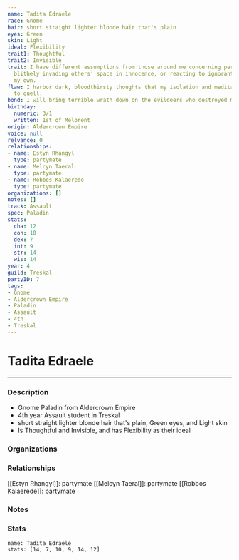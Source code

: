 ```yaml
---
name: Tadita Edraele
race: Gnome
hair: short straight lighter blonde hair that's plain
eyes: Green
skin: Light
ideal: Flexibility
trait1: Thoughtful
trait2: Invisible
trait: I have different assumptions from those around me concerning personal space,
  blithely invading others' space in innocence, or reacting to ignorant invasion of
  my own.
flaw: I harbor dark, bloodthirsty thoughts that my isolation and meditation failed
  to quell.
bond: I will bring terrible wrath down on the evildoers who destroyed my homeland.
birthday:
  numeric: 3/1
  written: 1st of Melorent
origin: Aldercrown Empire
voice: null
relvance: 0
relationships:
- name: Estyn Rhangyl
  type: partymate
- name: Melcyn Taeral
  type: partymate
- name: Robbos Kalaerede
  type: partymate
organizations: []
notes: []
track: Assault
spec: Paladin
stats:
  cha: 12
  con: 10
  dex: 7
  int: 9
  str: 14
  wis: 14
year: 4
guild: Treskal
partyID: 7
tags:
- Gnome
- Aldercrown Empire
- Paladin
- Assault
- 4th
- Treskal
---
```

# Tadita Edraele
---
### Description
- Gnome Paladin from Aldercrown Empire
- 4th year Assault student in Treskal
- short straight lighter blonde hair that's plain, Green eyes, and Light skin
- Is Thoughtful and Invisible, and has Flexibility as their ideal

### Organizations

### Relationships
[[Estyn Rhangyl]]: partymate
[[Melcyn Taeral]]: partymate
[[Robbos Kalaerede]]: partymate

### Notes

### Stats
```statblock
name: Tadita Edraele
stats: [14, 7, 10, 9, 14, 12]
```